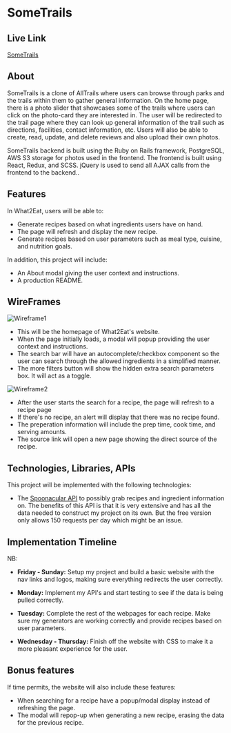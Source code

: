 # SomeTrails

## Live Link

[SomeTrails](https://some-trails.herokuapp.com/#/ "SomeTrails Home Page")


## About

SomeTrails is a clone of AllTrails where users can browse through parks and the trails within them to gather general information. On the home page, there is a photo slider that showcases some of the trails where users can click on the photo-card they are interested in. The user will be redirected to the trail page where they can look up general information of the trail such as directions, facilities, contact information, etc. Users will also be able to create, read, update, and delete reviews and also upload their own photos.

SomeTrails backend is built using the Ruby on Rails framework, PostgreSQL, AWS S3 storage for photos used in the frontend. The frontend is built using React, Redux, and SCSS. jQuery is used to send all AJAX calls from the frontend to the backend..

## Features



In What2Eat, users will be able to:

- Generate recipes based on what ingredients users have on hand.
- The page will refresh and display the new recipe.
- Generate recipes based on user parameters such as meal type, cuisine, and nutrition goals.

In addition, this project will include:

- An About modal giving the user context and instructions.
- A production README.

## WireFrames

![Wireframe1](https://i.imgur.com/1h91Umb.png)

- This will be the homepage of What2Eat's website.
- When the page initially loads, a modal will popup providing the user context and instructions.
- The search bar will have an autocomplete/checkbox component so the user can search through the allowed ingredients in a simplified manner.
- The more filters button will show the hidden extra search parameters box. It will act as a toggle.

![Wireframe2](https://i.imgur.com/M6fYHcJ.png)

- After the user starts the search for a recipe, the page will refresh to a recipe page
- If there's no recipe, an alert will display that there was no recipe found.
- The preperation information will include the prep time, cook time, and serving amounts.
- The source link will open a new page showing the direct source of the recipe.


## Technologies, Libraries, APIs

This project will be implemented with the following technologies:

- The [Spoonacular API](https://spoonacular.com/food-api) to possibly grab recipes and ingredient information on. The benefits of this API is that it is very extensive and has all the data needed to construct my project on its own. But the free version only allows 150 requests per day which might be an issue.

## Implementation Timeline

NB: 

- **Friday - Sunday:** Setup my project and build a basic website with the nav links and logos, making sure everything redirects the user correctly.

- **Monday:** Implement my API's and start testing to see if the data is being pulled correctly.

- **Tuesday:** Complete the rest of the webpages for each recipe. Make sure my generators are working correctly and provide recipes based on user parameters.

- **Wednesday - Thursday:** Finish off the website with CSS to make it a more pleasant experience for the user.  

## Bonus features

If time permits, the website will also include these features:
- When searching for a recipe have a popup/modal display instead of refreshing the page.
- The modal will repop-up when generating a new recipe, erasing the data for the previous recipe.
